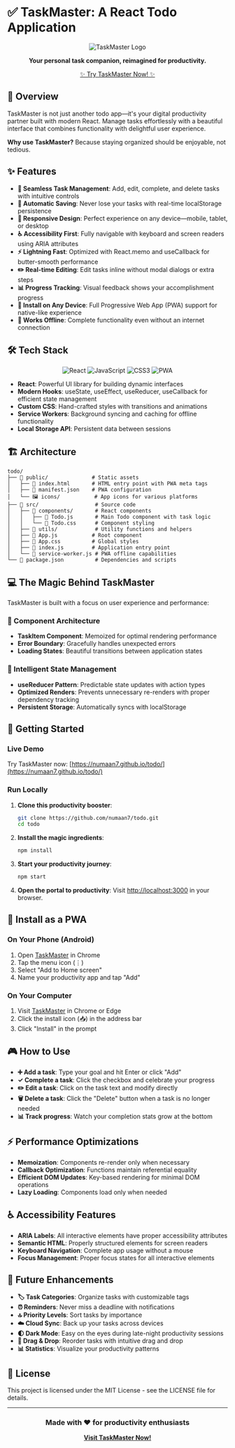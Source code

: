 # ✅ TaskMaster: A React Todo Application

<div align="center">

![TaskMaster Logo](todo_app_screenshot.png)

**Your personal task companion, reimagined for productivity.**

[✨ Try TaskMaster Now! ✨](https://numaan7.github.io/todo/)

</div>

## 🚀 Overview

TaskMaster is not just another todo app—it's your digital productivity partner built with modern React. Manage tasks effortlessly with a beautiful interface that combines functionality with delightful user experience.

**Why use TaskMaster?** Because staying organized should be enjoyable, not tedious.

## ✨ Features

- **🔄 Seamless Task Management**: Add, edit, complete, and delete tasks with intuitive controls
- **💾 Automatic Saving**: Never lose your tasks with real-time localStorage persistence
- **📱 Responsive Design**: Perfect experience on any device—mobile, tablet, or desktop
- **♿ Accessibility First**: Fully navigable with keyboard and screen readers using ARIA attributes
- **⚡ Lightning Fast**: Optimized with React.memo and useCallback for butter-smooth performance
- **✏️ Real-time Editing**: Edit tasks inline without modal dialogs or extra steps
- **📊 Progress Tracking**: Visual feedback shows your accomplishment progress
- **📲 Install on Any Device**: Full Progressive Web App (PWA) support for native-like experience
- **🔌 Works Offline**: Complete functionality even without an internet connection

## 🛠️ Tech Stack

<div align="center">

![React](https://img.shields.io/badge/React-61DAFB?style=for-the-badge&logo=react&logoColor=black)
![JavaScript](https://img.shields.io/badge/JavaScript-F7DF1E?style=for-the-badge&logo=javascript&logoColor=black)
![CSS3](https://img.shields.io/badge/CSS3-1572B6?style=for-the-badge&logo=css3&logoColor=white)
![PWA](https://img.shields.io/badge/PWA-5A0FC8?style=for-the-badge&logo=pwa&logoColor=white)

</div>

- **React**: Powerful UI library for building dynamic interfaces
- **Modern Hooks**: useState, useEffect, useReducer, useCallback for efficient state management
- **Custom CSS**: Hand-crafted styles with transitions and animations
- **Service Workers**: Background syncing and caching for offline functionality
- **Local Storage API**: Persistent data between sessions

## 🏗️ Architecture

```
todo/
├── 📁 public/              # Static assets
│   ├── 📄 index.html       # HTML entry point with PWA meta tags
│   ├── 📄 manifest.json    # PWA configuration
│   └── 🖼️ icons/           # App icons for various platforms
├── 📁 src/                  # Source code
│   ├── 📁 components/       # React components
│   │   ├── 📄 Todo.js       # Main Todo component with task logic
│   │   └── 📄 Todo.css      # Component styling
│   ├── 📁 utils/            # Utility functions and helpers
│   ├── 📄 App.js           # Root component
│   ├── 📄 App.css          # Global styles
│   ├── 📄 index.js         # Application entry point
│   └── 📄 service-worker.js # PWA offline capabilities
└── 📄 package.json          # Dependencies and scripts
```

## 💻 The Magic Behind TaskMaster

TaskMaster is built with a focus on user experience and performance:

### 🧩 Component Architecture

- **TaskItem Component**: Memoized for optimal rendering performance
- **Error Boundary**: Gracefully handles unexpected errors
- **Loading States**: Beautiful transitions between application states

### 🧠 Intelligent State Management

- **useReducer Pattern**: Predictable state updates with action types
- **Optimized Renders**: Prevents unnecessary re-renders with proper dependency tracking
- **Persistent Storage**: Automatically syncs with localStorage

## 🚀 Getting Started

### Live Demo

Try TaskMaster now: [https://numaan7.github.io/todo/](https://numaan7.github.io/todo/)

### Run Locally

1. **Clone this productivity booster**:
   ```bash
   git clone https://github.com/numaan7/todo.git
   cd todo
   ```

2. **Install the magic ingredients**:
   ```bash
   npm install
   ```

3. **Start your productivity journey**:
   ```bash
   npm start
   ```

4. **Open the portal to productivity**:
   Visit [http://localhost:3000](http://localhost:3000) in your browser.

## 📱 Install as a PWA

### On Your Phone (Android)

1. Open [TaskMaster](https://numaan7.github.io/todo/) in Chrome
2. Tap the menu icon (⋮)
3. Select "Add to Home screen"
4. Name your productivity app and tap "Add"

### On Your Computer

1. Visit [TaskMaster](https://numaan7.github.io/todo/) in Chrome or Edge
2. Click the install icon (📥) in the address bar
3. Click "Install" in the prompt

## 🎮 How to Use

- **➕ Add a task**: Type your goal and hit Enter or click "Add"
- **✓ Complete a task**: Click the checkbox and celebrate your progress
- **✏️ Edit a task**: Click on the task text and modify directly
- **🗑️ Delete a task**: Click the "Delete" button when a task is no longer needed
- **📊 Track progress**: Watch your completion stats grow at the bottom

## ⚡ Performance Optimizations

- **Memoization**: Components re-render only when necessary
- **Callback Optimization**: Functions maintain referential equality
- **Efficient DOM Updates**: Key-based rendering for minimal DOM operations
- **Lazy Loading**: Components load only when needed

## ♿ Accessibility Features

- **ARIA Labels**: All interactive elements have proper accessibility attributes
- **Semantic HTML**: Properly structured elements for screen readers
- **Keyboard Navigation**: Complete app usage without a mouse
- **Focus Management**: Proper focus states for all interactive elements

## 🔮 Future Enhancements

- **🏷️ Task Categories**: Organize tasks with customizable tags
- **⏰ Reminders**: Never miss a deadline with notifications
- **🔝 Priority Levels**: Sort tasks by importance
- **☁️ Cloud Sync**: Back up your tasks across devices
- **🌓 Dark Mode**: Easy on the eyes during late-night productivity sessions
- **🔄 Drag & Drop**: Reorder tasks with intuitive drag and drop
- **📊 Statistics**: Visualize your productivity patterns

## 📄 License

This project is licensed under the MIT License - see the LICENSE file for details.

---

<div align="center">

### Made with ❤️ for productivity enthusiasts

**[Visit TaskMaster Now!](https://numaan7.github.io/todo/)**

</div>
